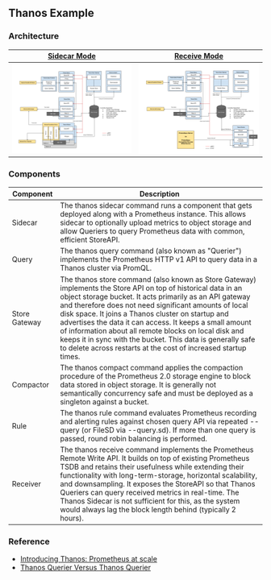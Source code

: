 ## Thanos Example

### Architecture

[Sidecar Mode](./sidecar) | [Receive Mode](./receiver)
-----|------
![sidecar](../../docs/sidecar.png) | ![receive](../../docs/receive.png)

### Components

Component | Description
----|------
Sidecar | The thanos sidecar command runs a component that gets deployed along with a Prometheus instance. This allows sidecar to optionally upload metrics to object storage and allow Queriers to query Prometheus data with common, efficient StoreAPI.
Query | The thanos query command (also known as "Querier") implements the Prometheus HTTP v1 API to query data in a Thanos cluster via PromQL.
Store Gateway | The thanos store command (also known as Store Gateway) implements the Store API on top of historical data in an object storage bucket. It acts primarily as an API gateway and therefore does not need significant amounts of local disk space. It joins a Thanos cluster on startup and advertises the data it can access. It keeps a small amount of information about all remote blocks on local disk and keeps it in sync with the bucket. This data is generally safe to delete across restarts at the cost of increased startup times.
Compactor | The thanos compact command applies the compaction procedure of the Prometheus 2.0 storage engine to block data stored in object storage. It is generally not semantically concurrency safe and must be deployed as a singleton against a bucket.
Rule | The thanos rule command evaluates Prometheus recording and alerting rules against chosen query API via repeated --query (or FileSD via --query.sd). If more than one query is passed, round robin balancing is performed.
Receiver | The thanos receive command implements the Prometheus Remote Write API. It builds on top of existing Prometheus TSDB and retains their usefulness while extending their functionality with long-term-storage, horizontal scalability, and downsampling. It exposes the StoreAPI so that Thanos Queriers can query received metrics in real-time. The Thanos Sidecar is not sufficient for this, as the system would always lag the block length behind (typically 2 hours).

### Reference

- [Introducing Thanos: Prometheus at scale](https://www.improbable.io/blog/thanos-prometheus-at-scale)
- [Thanos Querier Versus Thanos Querier](https://cloud.redhat.com/blog/thanos-querier-versus-thanos-querier)